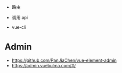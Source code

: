 
- 路由
- 调用 api



- vue-cli



# Admin
- https://github.com/PanJiaChen/vue-element-admin
- https://admin.vuebulma.com/#/
